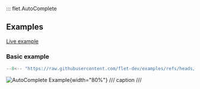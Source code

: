 ::: flet.AutoComplete

## Examples

[Live example](https://flet-controls-gallery.fly.dev/input/autocomplete)

### Basic example

```python
--8<-- "https://raw.githubusercontent.com/flet-dev/examples/refs/heads/v1-docs/python/controls/auto-complete/auto-complete-example.py"
```

![AutoComplete Example](/img/docs/controls/autocomplete/autocomplete-example.gif){width="80%"}
/// caption
///
